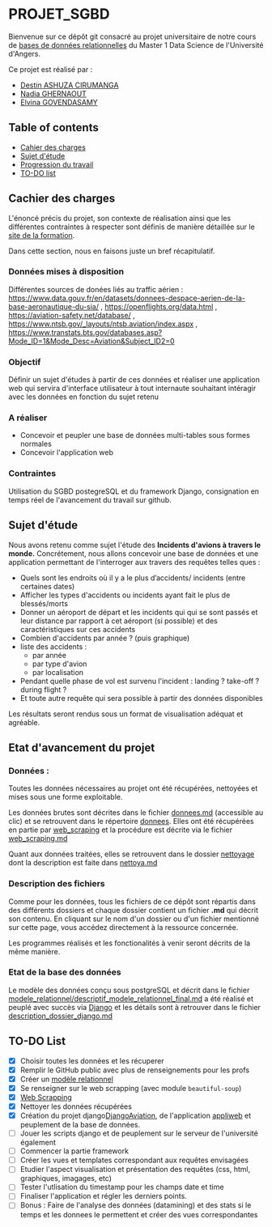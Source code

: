 # PROJET_SGBD

Bienvenue sur ce dépôt git consacré au projet universitaire de notre cours de [bases de données relationnelles](https://math.univ-angers.fr/~ducrot/bddr/) du Master 1 Data Science de l'Université d'Angers. 

Ce projet est réalisé par : 
* [Destin ASHUZA CIRUMANGA](https://github.com/dest-ash)
* [Nadia GHERNAOUT](https://github.com/nadatum)
* [Elvina GOVENDASAMY](https://github.com/elvinaeury)

## Table of contents
* [Cahier des charges](#cahier-des-charges)
* [Sujet d'étude](#sujet-d-etude)
* [Progression du travail](#progression-du-travail)
* [TO-DO list](#to-do-list)

## Cachier des charges
L'énoncé précis du projet, son contexte de réalisation ainsi que les différentes contraintes à respecter sont définis de manière détaillée sur le [site de la formation](https://math.univ-angers.fr/~jaclin/2020ds1/evalDS1bdd/2020/2020/2020.html). 

Dans cette section, nous en faisons juste un bref récapitulatif.

### Données mises à disposition
Différentes sources de donées  liés au traffic aérien :
https://www.data.gouv.fr/en/datasets/donnees-despace-aerien-de-la-base-aeronautique-du-sia/ ,
https://openflights.org/data.html ,
https://aviation-safety.net/database/ , 
https://www.ntsb.gov/_layouts/ntsb.aviation/index.aspx ,
https://www.transtats.bts.gov/databases.asp?Mode_ID=1&Mode_Desc=Aviation&Subject_ID2=0

### Objectif
Définir un sujet d'études à partir de ces données et réaliser une application web qui servira d'interface utilisateur à tout internaute souhaitant intéragir avec les données en fonction du sujet retenu

### A réaliser 
* Concevoir et peupler une base de données multi-tables sous formes normales
* Concevoir l'application web

### Contraintes 
Utilisation du SGBD postegreSQL et du framework Django, consignation en temps réel de l'avancement du travail sur github.

## Sujet d'étude 
Nous avons retenu comme sujet l'étude des **Incidents d'avions à travers le monde.**
Concrétement, nous allons concevoir une base de données et une application permettant de l'interroger aux travers des requêtes telles ques :
- Quels sont les endroits où il y a le plus d’accidents/ incidents (entre certaines dates)
- Afficher les types d'accidents ou incidents ayant fait le plus de blessés/morts
- Donner un aéroport de départ et les incidents qui qui se sont passés et leur distance par rapport à cet aéroport (si possible) et des caractéristiques sur ces accidents 
- Combien d'accidents par année ? (puis graphique)
- liste des accidents :
  - par année
  - par type d'avion
  - par localisation
- Pendant quelle phase de vol est survenu l'incident : landing ? take-off ? during flight ?
- Et toute autre requête qui sera possible à partir des données disponibles

Les résultats seront rendus sous un format de visualisation adéquat et agréable.

## Etat d'avancement du projet

### Données :
Toutes les données nécessaires au projet ont été récupérées, nettoyées et mises sous une forme exploitable.

Les données brutes sont décrites dans le fichier [donnees.md](https://github.com/elvinaeury/Projet_SBD/blob/master/donnees/donnees.md) (accessible au clic) et se retrouvent dans le répertoire [donnees](https://github.com/elvinaeury/Projet_SBD/tree/master/donnees). Elles ont été récupérées en partie par [web_scraping](https://github.com/elvinaeury/Projet_SBD/tree/master/web_scraping) et la procédure est décrite via le fichier [web_scraping.md](https://github.com/elvinaeury/Projet_SBD/blob/master/web_scraping/web_scraping.md)

Quant aux données traitées, elles se retrouvent dans le dossier [nettoyage](https://github.com/elvinaeury/Projet_SBD/tree/master/nettoyage) dont la description est faite dans [nettoya.md](https://github.com/elvinaeury/Projet_SBD/blob/master/nettoyage/nettoyage.md)

### Description des fichiers
Comme pour les données, tous les fichiers de ce dépôt sont  répartis dans des différents dossiers et chaque dossier contient un fichier **.md** qui décrit son contenu. En cliquant sur le nom d'un dossier ou d'un fichier mentionné sur cette page, vous accédez directement à la ressource concernée.

Les programmes réalisés et les fonctionalités à venir seront décrits de la même manière.

### Etat de la base des données
Le modèle des données conçu sous postgreSQL et décrit dans le fichier [modele_relationnel/descriptif_modele_relationnel_final.md](https://github.com/elvinaeury/Projet_SBD/blob/master/modele_relationnel/description_modele_relationnel_final.md) a été réalisé et peuplé avec succès via [Django](https://github.com/elvinaeury/Projet_SBD/tree/master/Django) et les détails sont à retrouver dans le fichier [description_dossier_django.md](https://github.com/elvinaeury/Projet_SBD/blob/master/Django/description_dossier_django.md)

## TO-DO List

- [x] Choisir toutes les données et les récuperer
- [x] Remplir le GitHub public avec plus de renseignements pour les profs
- [x] Créer un [modèle relationnel](https://github.com/elvinaeury/Projet_SBD/tree/master/modele_relationnel)
- [x] Se renseigner sur le web scrapping (avec module `beautiful-soup`)
- [x] [Web Scrapping](https://github.com/elvinaeury/projet_test/blob/master/Web_scrapping/web.md)
- [x] Nettoyer les données récupérées
- [x] Création du projet django[DjangoAviation](https://github.com/elvinaeury/Projet_SBD/tree/master/Django/DjangoAviation), de l'application [appliweb](https://github.com/elvinaeury/Projet_SBD/tree/master/Django/DjangoAviation/appliweb) et peuplement de la base de données.
- [ ] Jouer les scripts django et de peuplement sur le serveur de l'université également
- [ ] Commencer la partie framework
- [ ] Créer les vues et templates correspondant aux requêtes envisagées
- [ ] Etudier l'aspect visualisation et présentation des requêtes (css, html, graphiques, imagages, etc)
- [ ] Tester l'utlisation du timestamp pour les champs date et time
- [ ] Finaliser l'application et régler les derniers points.
- [ ] Bonus : Faire de l'analyse des données (datamining) et des stats si le temps et les donnees le permettent et créer des vues correspondantes